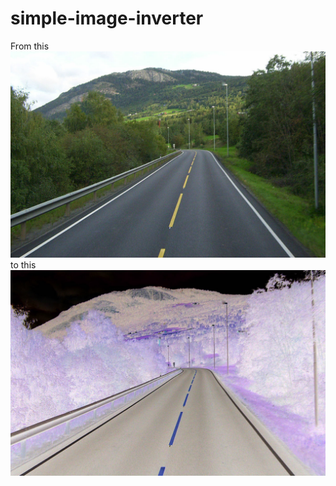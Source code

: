 # simple-image-inverter
From this
![road](RetroPool/assets/road.jpg)
to this
![road](RetroPool/assets/invertroad.jpg)
